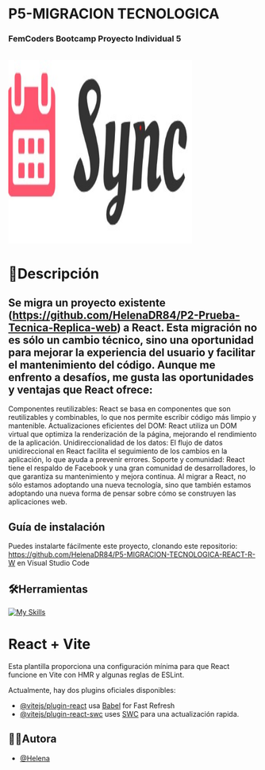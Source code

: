 # P5-MIGRACION TECNOLOGICA
### FemCoders Bootcamp Proyecto Individual 5

<br>
<img src="./Images/logo_2..jpg" alt="logo-image" width="370" height="370">
<br>

# 📝Descripción

## Se migra un proyecto existente (https://github.com/HelenaDR84/P2-Prueba-Tecnica-Replica-web) a React. Esta migración no es sólo un cambio técnico, sino una oportunidad para mejorar la experiencia del usuario y facilitar el mantenimiento del código. Aunque me enfrento a desafíos, me gusta las oportunidades y ventajas que React ofrece:

Componentes reutilizables: React se basa en componentes que son reutilizables y combinables, lo que nos permite escribir código más limpio y mantenible.
Actualizaciones eficientes del DOM: React utiliza un DOM virtual que optimiza la renderización de la página, mejorando el rendimiento de la aplicación.
Unidireccionalidad de los datos: El flujo de datos unidireccional en React facilita el seguimiento de los cambios en la aplicación, lo que ayuda a prevenir errores.
Soporte y comunidad: React tiene el respaldo de Facebook y una gran comunidad de desarrolladores, lo que garantiza su mantenimiento y mejora continua.
Al migrar a React, no sólo estamos adoptando una nueva tecnología, sino que también estamos adoptando una nueva forma de pensar sobre cómo se construyen las aplicaciones web.

## Guía de instalación
Puedes instalarte fácilmente este proyecto, clonando este repositorio: https://github.com/HelenaDR84/P5-MIGRACION-TECNOLOGICA-REACT-R-W
 en Visual Studio Code

## 🛠️Herramientas

[![My Skills](https://skillicons.dev/icons?i=js,html,css,react,vite,github,vscode)](https://skillicons.dev)

# React + Vite

Esta plantilla proporciona una configuración mínima para que React funcione en Vite con HMR y algunas reglas de ESLint.

Actualmente, hay dos plugins oficiales disponibles:

- [@vitejs/plugin-react](https://github.com/vitejs/vite-plugin-react/blob/main/packages/plugin-react/README.md) usa [Babel](https://babeljs.io/) for Fast Refresh
- [@vitejs/plugin-react-swc](https://github.com/vitejs/vite-plugin-react-swc) uses [SWC](https://swc.rs/) para una actualización rapida.

##  👩‍💻Autora
- [@Helena](https://github.com/HelenaDR84)
